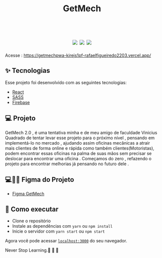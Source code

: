 
<h1 align="center" >
GetMech 
</h1>



<br>

<h1 align="center" >


  <img  src="https://user-images.githubusercontent.com/60237326/183305480-7191adbb-0a7b-4711-b2b2-5541c8a3a0d5.png"/>
   <img src="https://user-images.githubusercontent.com/60237326/183305440-247b8627-6459-44ad-916d-5b6c20e80417.png"/>
  <img src="https://user-images.githubusercontent.com/60237326/183305410-1436b914-b9dd-4ea5-8ea5-aaf83ca68270.png"/>




  
  
  </h1>

 Acesse :  https://getmechpwa-kirejs1pf-rafaelfigueiredo2203.vercel.app/




## ✨ Tecnologias

Esse projeto foi desenvolvido com as seguintes tecnologias:

- [React](https://reactjs.org)
- [SASS](https://sass-lang.com/)
- [Firebase](https://firebase.google.com/docs)


## 💻 Projeto

GetMech 2.0 , é uma tentativa minha e de meu amigo de faculdade Vinicius Quadrado de tentar levar esse projeto para o próximo nível , 
pensando em implementá-lo no mercado , ajudando assim oficinas mecânicas a atrair mais clientes de forma online e rápida como também 
clientes(Motoristas), podem encontrar essas oficinas na palma de suas mãos sem precisar se deslocar para encontrar uma oficina .
Começamos do zero , refazendo o projeto para encontrar melhorias já pensando no futuro dele .

## 💻💅🏻 Figma do Projeto

- [Figma GetMech](https://www.figma.com/file/yZXCE42Oiew3FR9KmqF6mk/getMech-Origin?node-id=0%3A1)

## 🚀 Como executar

- Clone o repositório
- Instale as dependências com `yarn` ou `npm install`
- Inicie o servidor com `yarn start` ou `npm start`

Agora você pode acessar [`localhost:3000`](http://localhost:3000) do seu navegador.

Never Stop Learning.🚀 🚀 🚀 

